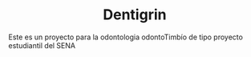 <h1 align = "center"> Dentigrin</h1>
Este es un proyecto para la odontologia odontoTimbío de tipo proyecto estudiantil del SENA
